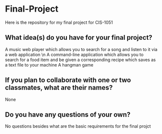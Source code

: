 # Final-Project
Here is the repository for my final project for CIS-1051

## What idea(s) do you have for your final project?

A music web player which allows you to search for a song and listen to it via a web application \n
A command-line application which allows you to search for a food item and be given a corresponding recipe which saves as a text file to your machine
A hangman game

## If you plan to collaborate with one or two classmates, what are their names?

None      

## Do you have any questions of your own?
No questions besides what are the basic requirements for the final projct
